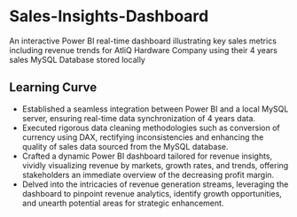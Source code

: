 # Sales-Insights-Dashboard
An interactive Power BI real-time dashboard illustrating key sales metrics including revenue trends for AtliQ Hardware Company using their 4 years sales MySQL Database stored locally

## Learning Curve
- Established a seamless integration between Power BI and a local MySQL server, ensuring real-time data synchronization of 4 years data.
- Executed rigorous data cleaning methodologies such as conversion of currency using DAX, rectifying inconsistencies and enhancing the quality of sales data sourced from the MySQL database.
- Crafted a dynamic Power BI dashboard tailored for revenue insights, vividly visualizing revenue by markets, growth rates, and trends, offering stakeholders an immediate overview of the decreasing profit margin.
- Delved into the intricacies of revenue generation streams, leveraging the dashboard to pinpoint revenue analytics, identify growth opportunities, and unearth potential areas for strategic enhancement.
